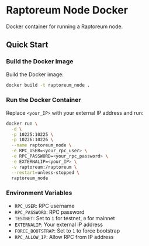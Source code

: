 # Raptoreum Node Docker

Docker container for running a Raptoreum node.

## Quick Start

### Build the Docker Image

Build the Docker image:

```bash
docker build -t raptoreum_node .
```

### Run the Docker Container

Replace `<your_IP>` with your external IP address and run:

```bash
docker run \
  -d \
  -p 10225:10225 \
  -p 10226:10226 \
  --name raptoreum_node \
  -e RPC_USER=<your_rpc_user> \
  -e RPC_PASSWORD=<your_rpc_password> \
  -e EXTERNALIP=<your_IP> \
  -v raptoreum:/raptoreum \
  --restart=unless-stopped \
  raptoreum_node
```

### Environment Variables

- `RPC_USER`: RPC username
- `RPC_PASSWORD`: RPC password
- `TESTNET`: Set to `1` for testnet, `0` for mainnet
- `EXTERNALIP`: Your external IP address
- `FORCE_BOOTSTRAP`: Set to `1` to force bootstrap
- `RPC_ALLOW_IP`: Allow RPC from IP address
